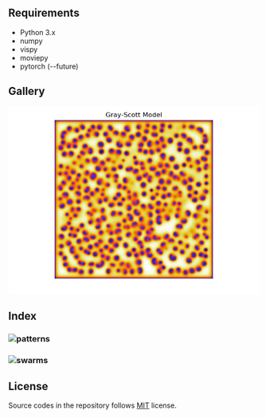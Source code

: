 ## Requirements

* Python 3.x
* numpy
* vispy
* moviepy
* pytorch (--future)

## Gallery
![unstable_spots](/assets/unstable_spots.png)

## Index

###  ![patterns](/patterns)
###  ![swarms](/swarm)


## License

Source codes in the repository follows [MIT](http://www.opensource.org/licenses/MIT) license.
